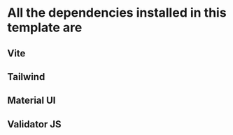 # All the dependencies installed in this template are

## Vite

## Tailwind

## Material UI

## Validator JS
